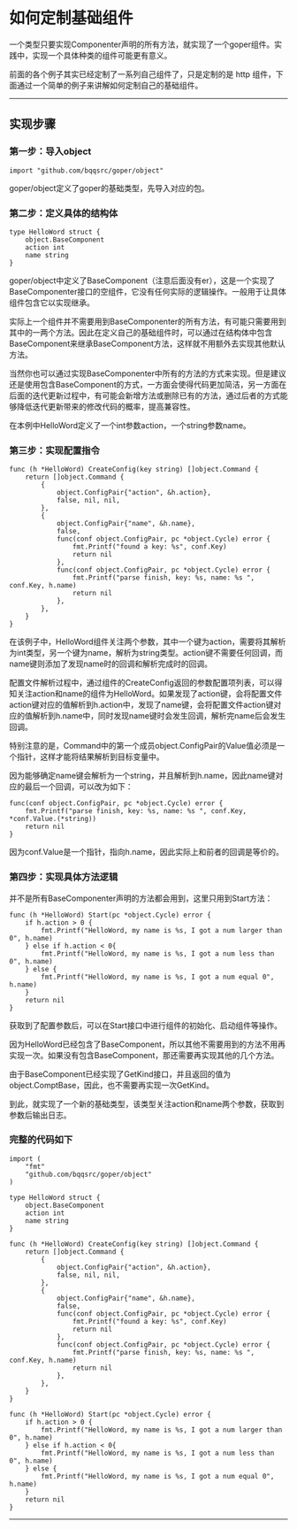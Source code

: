 # 如何定制基础组件

一个类型只要实现Componenter声明的所有方法，就实现了一个goper组件。实践中，实现一个具体种类的组件可能更有意义。

前面的各个例子其实已经定制了一系列自己组件了，只是定制的是 http 组件，下面通过一个简单的例子来讲解如何定制自己的基础组件。

---
## 实现步骤

### 第一步：导入object
```
import "github.com/bqqsrc/goper/object"
```

goper/object定义了goper的基础类型，先导入对应的包。

### 第二步：定义具体的结构体

```
type HelloWord struct {
	object.BaseComponent
	action int 
	name string
}
```

goper/object中定义了BaseComponent（注意后面没有er），这是一个实现了BaseComponenter接口的空组件，它没有任何实际的逻辑操作。一般用于让具体组件包含它以实现继承。

实际上一个组件并不需要用到BaseComponenter的所有方法，有可能只需要用到其中的一两个方法。因此在定义自己的基础组件时，可以通过在结构体中包含BaseComponent来继承BaseComponent方法，这样就不用额外去实现其他默认方法。

当然你也可以通过实现BaseComponenter中所有的方法的方式来实现。但是建议还是使用包含BaseComponent的方式，一方面会使得代码更加简洁，另一方面在后面的迭代更新过程中，有可能会新增方法或删除已有的方法，通过后者的方式能够降低迭代更新带来的修改代码的概率，提高兼容性。

在本例中HelloWord定义了一个int参数action，一个string参数name。

### 第三步：实现配置指令
```
func (h *HelloWord) CreateConfig(key string) []object.Command {
	return []object.Command {
		{
			object.ConfigPair{"action", &h.action}, 
			false, nil, nil,
		},
		{
			object.ConfigPair{"name", &h.name}, 
			false,
			func(conf object.ConfigPair, pc *object.Cycle) error {
				fmt.Printf("found a key: %s", conf.Key)
				return nil
			}, 
			func(conf object.ConfigPair, pc *object.Cycle) error {
				fmt.Printf("parse finish, key: %s, name: %s ", conf.Key, h.name)
				return nil
			},
		},
	}
}
```

在该例子中，HelloWord组件关注两个参数，其中一个键为action，需要将其解析为int类型，另一个键为name，解析为string类型。action键不需要任何回调，而name键则添加了发现name时的回调和解析完成时的回调。

配置文件解析过程中，通过组件的CreateConfig返回的参数配置项列表，可以得知关注action和name的组件为HelloWord。如果发现了action键，会将配置文件action键对应的值解析到h.action中，发现了name键，会将配置文件action键对应的值解析到h.name中，同时发现name键时会发生回调，解析完name后会发生回调。

特别注意的是，Command中的第一个成员object.ConfigPair的Value值必须是一个指针，这样才能将结果解析到目标变量中。

因为能够确定name键会解析为一个string，并且解析到h.name，因此name键对应的最后一个回调，可以改为如下：
```
func(conf object.ConfigPair, pc *object.Cycle) error {
	fmt.Printf("parse finish, key: %s, name: %s ", conf.Key, *conf.Value.(*string))
	return nil
}
```

因为conf.Value是一个指针，指向h.name，因此实际上和前者的回调是等价的。

### 第四步：实现具体方法逻辑
并不是所有BaseComponenter声明的方法都会用到，这里只用到Start方法：
```
func (h *HelloWord) Start(pc *object.Cycle) error {
	if h.action > 0 {
		fmt.Printf("HelloWord, my name is %s, I got a num larger than 0", h.name)
	} else if h.action < 0{
		fmt.Printf("HelloWord, my name is %s, I got a num less than 0", h.name)
	} else {
		fmt.Printf("HelloWord, my name is %s, I got a num equal 0", h.name)
	}
	return nil
}
```

获取到了配置参数后，可以在Start接口中进行组件的初始化、启动组件等操作。

因为HelloWord已经包含了BaseComponent，所以其他不需要用到的方法不用再实现一次。如果没有包含BaseComponent，那还需要再实现其他的几个方法。

由于BaseComponent已经实现了GetKind接口，并且返回的值为object.ComptBase，因此，也不需要再实现一次GetKind。

到此，就实现了一个新的基础类型，该类型关注action和name两个参数，获取到参数后输出日志。

### 完整的代码如下
```
import (
	"fmt"
	"github.com/bqqsrc/goper/object"
)

type HelloWord struct {
	object.BaseComponent
	action int 
	name string
}

func (h *HelloWord) CreateConfig(key string) []object.Command {
	return []object.Command {
		{
			object.ConfigPair{"action", &h.action}, 
			false, nil, nil,
		},
		{
			object.ConfigPair{"name", &h.name}, 
			false,
			func(conf object.ConfigPair, pc *object.Cycle) error {
				fmt.Printf("found a key: %s", conf.Key)
				return nil
			}, 
			func(conf object.ConfigPair, pc *object.Cycle) error {
				fmt.Printf("parse finish, key: %s, name: %s ", conf.Key, h.name)
				return nil
			},
		},
	}
}

func (h *HelloWord) Start(pc *object.Cycle) error {
	if h.action > 0 {
		fmt.Printf("HelloWord, my name is %s, I got a num larger than 0", h.name)
	} else if h.action < 0{
		fmt.Printf("HelloWord, my name is %s, I got a num less than 0", h.name)
	} else {
		fmt.Printf("HelloWord, my name is %s, I got a num equal 0", h.name)
	}
	return nil
}
```

---

